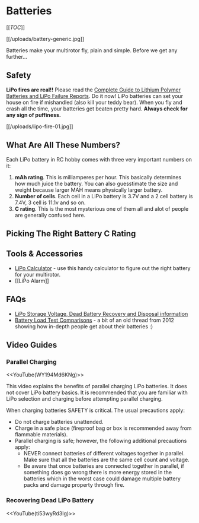 # Batteries

[[_TOC_]]

[[/uploads/battery-generic.jpg]]

Batteries make your multirotor fly, plain and simple. Before we get any further...

## Safety

**LiPo fires are real!!** Please read the [Complete Guide to Lithium Polymer Batteries and LiPo Failure Reports](http://www.rcgroups.com/forums/showthread.php?t=209187). Do it now! LiPo batteries can set your house on fire if mishandled (also kill your teddy bear). When you fly and crash all the time, your batteries get beaten pretty hard. **Always check for any sign of puffiness.**

[[/uploads/lipo-fire-01.jpg]]

## What Are All These Numbers?

Each LiPo battery in RC hobby comes with three very important numbers on it:

1. **mAh rating**. This is milliamperes per hour. This basically determines how much juice the battery. You can also guesstimate the size and weight because larger MAH means physically larger battery.
2. **Number of cells**. Each cell in a LiPo battery is 3.7V and a 2 cell battery is 7.4V, 3 cell is 11.1v and so on.
4. **C rating**. This is the most mysterious one of them all and alot of people are generally confused here.

## Picking The Right Battery C Rating

## Tools & Accessories

* [LiPo Calculator](http://multicopter.forestblue.nl/lipo_need_calculator.html) - use this handy calculator to figure out the right battery for your multirotor.
* [[LiPo Alarm]]

## FAQs

* [LiPo Storage Voltage, Dead Battery Recovery and Disposal information](http://www.rcgroups.com/forums/showthread.php?t=1074181)
* [Battery Load Test Comparisons](http://www.rcgroups.com/forums/showthread.php?t=1767093) - a bit of an old thread from 2012 showing how in-depth people get about their batteries :)
## Video Guides

### Parallel Charging

<<YouTube(WY194Md6KNg)>>

This video explains the benefits of parallel charging LiPo batteries. It does not cover LiPo battery basics. It is recommended that you are familiar with LiPo selection and charging before attempting parallel charging.

When charging batteries SAFETY is critical. The usual precautions apply:

* Do not charge batteries unattended.
* Charge in a safe place (fireproof bag or box is recommended away from flammable materials).
* Parallel charging is safe; however, the following additional precautions apply:
  * NEVER connect batteries of different voltages together in parallel. Make sure that all the batteries are the same cell count and voltage.
  * Be aware that once batteries are connected together in parallel, if something does go wrong there is more energy stored in the batteries which in the worst case could damage multiple battery packs and damage property through fire.

### Recovering Dead LiPo Battery

<<YouTube(ti53wyRd3Ig)>>